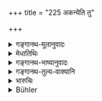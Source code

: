 +++
title = "225 अकन्येति तु"

+++

<details><summary>गङ्गानथ-मूलानुवादः</summary>

If a man, through malice, speaks of a maiden as ‘not a virgin’ he should receive the punishment of one hundred, if unable to prove her impurity.—(225)
</details>

<details><summary>मेधातिथिः</summary>

**अकन्या** वृत्तमैथुनसंबन्धेति **यो** वदेत् तं च दोषं न भावयेत्, तदा **शतं** कार्षापणं दण्ड्यः । 

- <u>अन्ये</u> मन्यन्ते ऽल्पत्वाद् दण्डस्य महत्वाच् चाक्रोशस्येति करणस्य च पदार्थविपर्यये ऽसकृत्त्वेन दर्शनाद् **अकन्येति** शब्दस्वरूपं विवक्षितम् । "अकन्येयम्" इत्य् एतेनैव शब्देनाक्रोशेत् तस्य शतं दण्डः । 

- <u>कः पुनर्</u> अत्र विसेषः । 

- <u>उच्यते</u> । स इदंवादी पृच्छ्यते- "कथम् इयम् अकन्या" इति । स चेद् ब्रूयात् "निर्लज्जा नृशंसाश्लीलवादिनी, नैष कन्यानां धर्मः" । एतच् च न साधयेत् । तदायं दण्डः कन्यागुणनिषेध उक्ते सति । 

<u>अथ वा</u> कन्याशब्दं प्रथमवयोवचनम् आश्रित्य परोक्षे प्रार्थयमानस्य ब्रूयात्- "किं तावन् नासौ कन्या अतिस्वल्पा वृद्धा वा," तत्र कन्या दत्ता यदि राजानं ज्ञापयेद् अभिरूपतमा कन्या मदीया प्रार्थ्यमानानेन तस्याम् अभिलाषः, एवम् उक्त्वाथ[^७५] पराजितः, तत्र प्राप्तकालायां यद्य् एवम् उक्तं तदा पराजितस्यायं दण्डः ॥ ८.२२५ ॥
</details>

<details><summary>गङ्गानथ-भाष्यानुवादः</summary>

‘*Not a virgin*’ —*i.e*., one who has already had sexual intercourse. If a man speaks of a maiden as such, but is unable to prove her guilt, he should he fined one hundred coins.

Others have held the view that, in view of the fact that the penalty prescribed is too small in comparison with the serious nature of the defamation, the text should he taken as referring to the actual utterance of the exact words ‘not a virgin;’ specially as we cannot get over the significance of the particle ‘*iti*,’ (‘*as*’);—the sense thus being that the man is to be fined one hundred, only when ho actually defames the maiden as a ‘non-maiden.’

“What difference does this make?”

The explanation is as follows:—When the man defames the maiden as a ‘non-virgin,’ if he is asked—‘How is she a non-virgin?’—and he replies—‘she is immodest, cruel, and prone to using obscene language,—all which is not proper for virgins,’—hut cannot prove it, then it is that he is to be fined only one hundred,—*i.e*., when all that he alleges is the absence in the girl of such qualities as should he present in all maidens (and does not accuse her of having actually lost her virginity).

Or, the term ‘virgin’ may he taken as denoting *juniority of age*; and the meaning of the text explained as follows:—When a man is seeking a certain girl in marriage, if some one should come and tell him behind the back of the girl’s relations—‘that girl is not a maiden, she is too young—or too old,’—then the guardian of the girl complains to the king—‘my girl is extremely handsome and this man is maligning her to the prospective bridegroom, because he is himself desirous of having her’; thereupon if the defamer is proved guilty,—as he is, when he is found to have made the allegations when the girl was actually of the right age,—then he is fined ‘one hundred.’—(225)
</details>

<details><summary>गङ्गानथ-तुल्य-वाक्यानि</summary>

*Yājñavaklya* (1.66).—‘If the bridegroom relinquishes the bride when she
has no defects, he should he punished; and if he falsely accuses her of
defects, he should he lined a hundred.’

*Viṣṇu* (5.47; Aparārka, p. 96).—‘If one speaks of a blemishless girl as
having a blemish, he should be fined the highest amercement..’

*Nārada* (12.3).—‘The selection of the bride loses its binding force
when a blemish is subsequently discovered in her.’

Do. (12.31).—‘Let no man calumniate a faultless maiden; neither must one
calumniate a faultless suitor. When however, there is an actual defect,
it is no offence if they dissolve their mutual agreement.’

Do. (12.34-36).—‘When a man, from hatred, declares a maiden to have lost
her virginity, he shall pay 100 *Paṇas* as tine, unless he is able to
give proofs of her disgrace. When a man, after having plighted his faith
to a maiden, abandons her although she is faultless, he shall be fined
and made to marry the maiden, even against his will. Affliction with a
chronic or hateful disease, deformity, loss of virginity,—these are
declared to be the defects of a maiden.’
</details>

<details><summary>भारुचिः</summary>

स्वशब्दव्याख्यातः श्लोकः । कस्य पुनर् हेतोर् अयं दण्डो महान् विधीयते, येन — ॥ ८.२२४ ॥
</details>

<details><summary>Bühler</summary>

225	But that man who, out of malice, says of a maiden, 'She is not a maiden,' shall be fined one hundred (panas), if he cannot prove her blemish.
</details>
